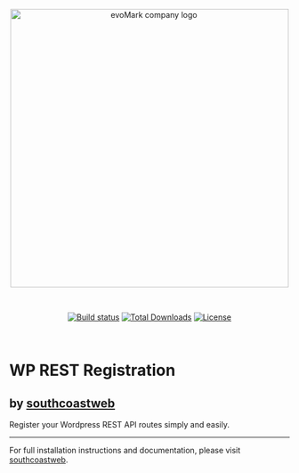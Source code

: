<p align="center">
    <a href="https://evomark.co.uk" target="_blank" alt="Link to evoMark's website">
        <picture>
          <source media="(prefers-color-scheme: dark)" srcset="https://evomark.co.uk/wp-content/uploads/static/evomark-logo--dark.svg">
          <source media="(prefers-color-scheme: light)" srcset="https://evomark.co.uk/wp-content/uploads/static/evomark-logo--light.svg">
          <img alt="evoMark company logo" src="https://evomark.co.uk/wp-content/uploads/static/evomark-logo--light.svg" width="500">
        </picture>
    </a>
</p>
<br />
<p align="center">
    <a href="https://packagist.org/packages/evo-mark/evo-wp-rest-registration"><img src="https://img.shields.io/packagist/v/evo-mark/evo-wp-rest-registration?logo=packagist&logoColor=white" alt="Build status" /></a>
    <a href="https://packagist.org/packages/evo-mark/evo-wp-rest-registration"><img src="https://img.shields.io/packagist/dt/evo-mark/evo-wp-rest-registration" alt="Total Downloads"></a>
    <a href="https://packagist.org/packages/evo-mark/evo-wp-rest-registration"><img src="https://img.shields.io/packagist/l/evo-mark/evo-wp-rest-registration" alt="License"></a>
</p>
<br />

# WP REST Registration

## by [southcoastweb](https://southcoastweb.co.uk)

Register your Wordpress REST API routes simply and easily.

---

For full installation instructions and documentation, please visit [southcoastweb](https://southcoastweb.co.uk/open-source-software/wp-rest-registration/).
